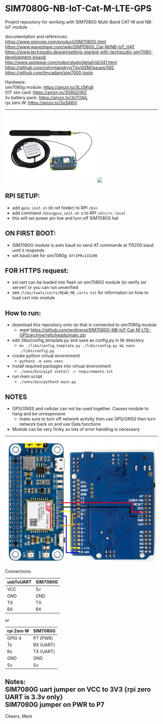 # SIM7080G-NB-IoT-Cat-M-LTE-GPS
Project repository for working with SIM7080G Multi-Band CAT-M and NB-IoT module

documentation and references: \
https://www.simcom.com/product/SIM7080G.html
https://www.waveshare.com/wiki/SIM7080G_Cat-M/NB-IoT_HAT
https://www.techstudio.design/getting-started-with-techstudio-sim7080-development-board/
http://www.spotpear.com/index/study/detail/id/241.html
https://github.com/vshymanskyy/TinyGSM/issues/592
https://github.com/tmcadam/sim7000-tools

Hardware: \
sim7080g module: https://amzn.to/3Lz5Kg9 \
IOT sim card: https://amzn.to/3GRQOWZ \
5v battery pack: https://amzn.to/3oTOAjL \
rpi zero W: https://amzn.to/3oSA6jV
- - - -
![sim module](https://github.com/wottreng/SIM7080G-NB-IoT-Cat-M-LTE-GPS/blob/main/pics/SIM7080G-Cat-M-NB-IoT-HAT-rpi.jpg)
<img src="https://github.com/wottreng/SIM7080G-NB-IoT-Cat-M-LTE-GPS/blob/main/pics/prototype_v1.jpg" width="200" height="auto" />

## RPI SETUP:
* add `gpio_init.sh` (in ref folder) to RPI `/bin`
* add command `/bin/gpio_init.sh &` to RPI `/etc/rc.local`
* this will set power pin low and turn off SIM7080G hat

## ON FIRST BOOT:
* SIM7080G module is auto baud so send AT commands at 115200 baud until it responds
* set baud rate for sim7080g: `AT+IPR=115200`

## FOR HTTPS request:
* ssl cert can be loaded into flash on sim7080G module (to verify ssl server) or you can run unverified
* see `/libs/tools/certs/READ_ME_certs.txt` for information on how to load cert into module

## How to run:
* download this repository onto rpi that is connected to sim7080g module
    * wget https://github.com/wottreng/SIM7080G-NB-IoT-Cat-M-LTE-GPS/archive/refs/heads/main.zip
* edit /libs/config_template.py and save as config.py in lib directory
    * `mv ./libs/config_template.py ./libs/config.py && nano ./libs/config.py`
* create python virtual environment
    * `python3 -m venv venv`
* install required packages into virtual environment
    * `./venv/bin/pip3 install -r requirements.txt`
* run main script
    * `./venv/bin/python3 main.py` 

## NOTES
* GPS/GNSS and cellular can not be used together. Causes module to hang and be unresponsive
  * make sure to turn off network activity then use GPS/GNSS then turn network back on and use Data functions
* Module can be very finiky so lots of error handling is necessary 

- - - -
![module connections](https://github.com/wottreng/SIM7080G-NB-IoT-Cat-M-LTE-GPS/blob/main/pics/SIM7080G_Cat-M_NB-IoT_HAT.jpg)

Connections: 

| usbToUART | SIM7080G |
|-----------|----------|
| VCC       | 5v       |
| GND       | GND      |
| TX        | TX       |
| RX        | RX       |

or
    
| rpi Zero W | SIM7080G  |
|------------|-----------|
| GPIO 4     | P7 {PWR}  |
| Tx         | RX {UART} |
| Rx         | TX {UART} |
| GND        | GND       |
| 5v         | 5v        |

Notes: \
SIM7080G uart jumper on VCC to 3V3 {rpi zero UART is 3.3v only} \
SIM7080G jumper on PWR to P7 
----
Cheers,
Mark
